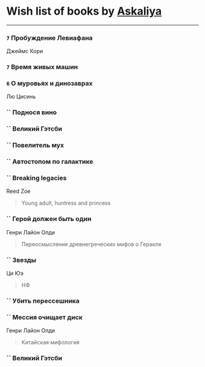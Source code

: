 # Wish list of books by [Askaliya](http://vk.com/id326783541)
---

### `7` Пробуждение Левиафана
Джеймс Кори

### `7` Время живых машин

### `6` О муровьях и динозаврах
Лю Цисинь

### `` Поднося вино

### `` Великий Гэтсби

### `` Повелитель мух

### `` Автостопом по галактике

### `` Breaking legacies
Reed Zoe
> Young adult,  huntress and princess

### `` Герой должен быть один
Генри Лайон Олди
> Переосмысление древнегреческих мифов о Геракле

### `` Звезды
Ци Юэ
> НФ

### `` Убить перессешника

### `` Мессия очищает диск
Генри Лайон Олди
> Китайская мифология

### `` Великий Гэтсби

